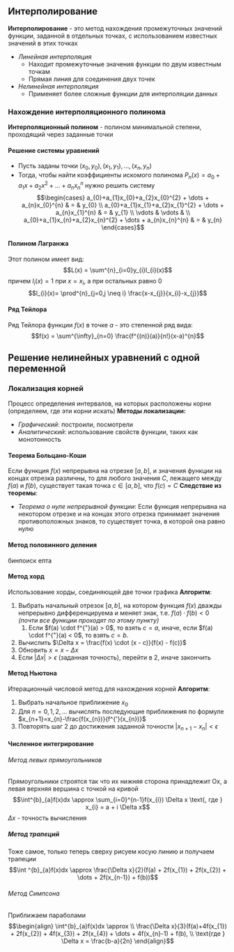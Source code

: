 ## Интерполирование
**Интерполирование** - это метод нахождения промежуточных значений функции, заданной в отдельных точках, с использованием известных значений в этих точках
- *Линейная интерполяция*
	- Находит промежуточные значения функции по двум известным точкам
	- Прямая линия для соединения двух точек
- *Нелинейная интерполяция*
	- Применяет более сложные функции для интерполяции данных
### Нахождение интерполяционного полинома
**Интерполяционный полином** - полином минимальной степени, проходящий через заданные точки
#### Решение системы уравнений
- Пусть заданы точки $(x_{0},y_{0}), (x_{1},y_{1}), \dots ,(x_{n},y_{n})$
- Тогда, чтобы найти коэффициенты искомого полинома $P_{n}(x) = a_{0}+a_{1}x+a_{2}x^{2} + \dots + a_{n}x_{n}^{n}$  нужно решить систему $$\begin{cases}
a_{0}+a_{1}x_{0}+a_{2}x_{0}^{2} + \dots + a_{n}x_{0}^{n} & = & y_{0} \\ 
a_{0}+a_{1}x_{1}+a_{2}x_{1}^{2} + \dots + a_{n}x_{1}^{n} & = & y_{1} \\
\vdots & \vdots & \\
a_{0}+a_{1}x_{n}+a_{2}x_{n}^{2} + \dots + a_{n}x_{n}^{n} &  = & y_{n}  
\end{cases}$$
#### Полином Лагранжа
Этот полином имеет вид:
$$L(x) = \sum^{n}_{i=0}y_{i}l_{i}(x)$$
причем $l_{i}(x) = 1$ при $x = x_{i}$, а при остальных равно $0$
 $$l_{i}(x)= \prod^{n}_{j=0,j \neq i} \frac{x-x_{j}}{x_{i}-x_{j}}$$
#### Ряд Тейлора
Ряд Тейлора функции $f(x)$ в точке $a$ - это степенной ряд вида:
$$f(x) = \sum^{\infty}_{n=0} \frac{f^{(n)}(a)}{n!}(x-a)^{n}$$
## Решение нелинейных уравнений с одной переменной
### Локализация корней
Процесс определения интервалов, на которых расположены корни (определяем, где эти корни искать)
**Методы локализации:**
- *Графический*: построили, посмотрели 
- *Аналитический*: использование свойств функции, таких как монотонность
#### Теорема Больцано-Коши
Если функция $f(x)$ непрерывна на отрезке $[a, b]$, и значения функции на концах отрезка различны, то для любого значения $C$, лежащего между $f(a)$ и $f(b)$, существует такая точка $c \in [a, b]$, что $f(c) = C$
**Следствие из теоремы**:
- *Теорема о нуле непрерывной функции*: Если функция непрерывна на некотором отрезке и на концах этого отрезка принимает значения противоположных знаков, то существует точка, в которой она равно нулю
#### Метод половинного деления
бинпоиск епта
#### Метод хорд
Использование хорды, соединяющей две точки графика
**Алгоритм**:
1) Выбрать начальный отрезок $[a,b]$, на котором функция $f(x)$ дважды непрерывно дифференцируема и меняет знак, т.е. $f(a) \cdot f(b) < 0$ *(почти все функции проходят по этому пункту)*
	1) Если $f(a) \cdot f^{"}(a) > 0$, то взять $c = a$, иначе, если $f(a) \cdot f^{"}(a) < 0$, то взять $с = b$.
2) Вычислить $\Delta x = \frac{f(x) \cdot (x - c)}{f(x) - f(c)}$
3) Обновить $x = x - \Delta x$
4) Если $|\Delta x| > \epsilon$ (заданная точность), перейти в 2, иначе закончить
#### Метод Ньютона
Итерационный числовой метод для нахождения корней
**Алгоритм**:
1) Выбрать начальное приближение $x_{0}$
2) Для $n = 0,1,2, \dots$ вычислять последующие приближения по формуле $x_{n+1}=x_{n}-\frac{f(x_{n})}{f^{'}(x_{n})}$
3) Повторять шаг 2 до достижения заданной точности $|x_{n+1}-x_{n}| < \epsilon$ 
#### Численное интегрирование
###### Метод левых прямоугольников
Прямоугольники строятся так что их нижняя сторона принадлежит Ох, а левая верхняя вершина с точкой на кривой
$$\int^{b}_{a}f(x)dx \approx \sum_{i=0}^{n-1}f(x_{i}) \Delta x \text{, где } x_{i} = a + i \Delta x$$
$\Delta x$ - точность вычисления
##### Метод трапеций
Тоже самое, только теперь сверху рисуем косую линию и получаем трапеции
$$\int ^{b}_{a}f(x)dx \approx \frac{\Delta x}{2}(f(a) + 2f(x_{1}) + 2f(x_{2}) + \dots + 2f(x_{n-1}) + f(b))$$
###### Метод Симпсона
Приближаем параболами
$$\begin{align}
\int^{b}_{a}f(x)dx \approx \\ \frac{\Delta x}{3}(f(a)+4f(x_{1}) + 2f(x_{2}) + 4f(x_{3}) + 2f(x_{4}) + \dots + 4f(x_{n}-1) + f(b), \\ \text{где } \Delta x = \frac{b-a}{2n}
\end{align}$$

